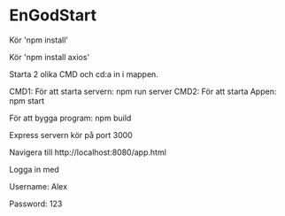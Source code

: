 # EnGodStart

Kör 'npm install'

Kör 'npm install axios'

Starta 2 olika CMD och cd:a in i mappen.

CMD1:
För att starta servern: npm run server
CMD2:
För att starta Appen: npm start

För att bygga program: npm build

Express servern kör på port 3000

Navigera till http://localhost:8080/app.html

Logga in med

Username: Alex

Password: 123
